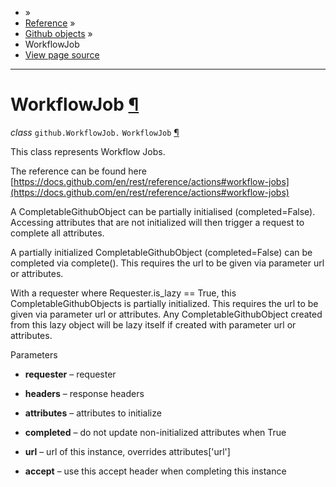 - »
- [Reference](https://pygithub.readthedocs.io/en/stable/reference.html) »
- [Github objects](https://pygithub.readthedocs.io/en/stable/github_objects.html) »
- WorkflowJob
- [View page source](https://pygithub.readthedocs.io/en/stable/_sources/github_objects/WorkflowJob.rst.txt)

* * *

# WorkflowJob [¶](https://pygithub.readthedocs.io/en/stable/github_objects/WorkflowJob.html\#workflowjob "Permalink to this headline")

_class_ `github.WorkflowJob.` `WorkflowJob` [¶](https://pygithub.readthedocs.io/en/stable/github_objects/WorkflowJob.html#github.WorkflowJob.WorkflowJob "Permalink to this definition")

This class represents Workflow Jobs.

The reference can be found here
[https://docs.github.com/en/rest/reference/actions#workflow-jobs](https://docs.github.com/en/rest/reference/actions#workflow-jobs)

A CompletableGithubObject can be partially initialised (completed=False). Accessing attributes that are not
initialized will then trigger a request to complete all attributes.

A partially initialized CompletableGithubObject (completed=False) can be completed
via complete(). This requires the url to be given via parameter url or attributes.

With a requester where Requester.is\_lazy == True, this CompletableGithubObjects is
partially initialized. This requires the url to be given via parameter url or attributes.
Any CompletableGithubObject created from this lazy object will be lazy itself if created with
parameter url or attributes.

Parameters

- **requester** – requester

- **headers** – response headers

- **attributes** – attributes to initialize

- **completed** – do not update non-initialized attributes when True

- **url** – url of this instance, overrides attributes\['url'\]

- **accept** – use this accept header when completing this instance